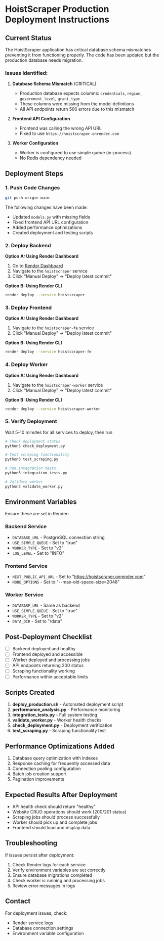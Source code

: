 # HoistScraper Production Deployment Instructions

## Current Status

The HoistScraper application has critical database schema mismatches preventing it from functioning properly. The code has been updated but the production database needs migration.

### Issues Identified:

1. **Database Schema Mismatch** (CRITICAL)
   - Production database expects columns: `credentials`, `region`, `government_level`, `grant_type`
   - These columns were missing from the model definitions
   - All API endpoints return 500 errors due to this mismatch

2. **Frontend API Configuration**
   - Frontend was calling the wrong API URL
   - Fixed to use `https://hoistscraper.onrender.com`

3. **Worker Configuration**
   - Worker is configured to use simple queue (in-process)
   - No Redis dependency needed

## Deployment Steps

### 1. Push Code Changes

```bash
git push origin main
```

The following changes have been made:
- Updated `models.py` with missing fields
- Fixed frontend API URL configuration
- Added performance optimizations
- Created deployment and testing scripts

### 2. Deploy Backend

**Option A: Using Render Dashboard**
1. Go to [Render Dashboard](https://dashboard.render.com)
2. Navigate to the `hoistscraper` service
3. Click "Manual Deploy" → "Deploy latest commit"

**Option B: Using Render CLI**
```bash
render deploy --service hoistscraper
```

### 3. Deploy Frontend

**Option A: Using Render Dashboard**
1. Navigate to the `hoistscraper-fe` service
2. Click "Manual Deploy" → "Deploy latest commit"

**Option B: Using Render CLI**
```bash
render deploy --service hoistscraper-fe
```

### 4. Deploy Worker

**Option A: Using Render Dashboard**
1. Navigate to the `hoistscraper-worker` service
2. Click "Manual Deploy" → "Deploy latest commit"

**Option B: Using Render CLI**
```bash
render deploy --service hoistscraper-worker
```

### 5. Verify Deployment

Wait 5-10 minutes for all services to deploy, then run:

```bash
# Check deployment status
python3 check_deployment.py

# Test scraping functionality
python3 test_scraping.py

# Run integration tests
python3 integration_tests.py

# Validate worker
python3 validate_worker.py
```

## Environment Variables

Ensure these are set in Render:

### Backend Service
- `DATABASE_URL` - PostgreSQL connection string
- `USE_SIMPLE_QUEUE` - Set to "true"
- `WORKER_TYPE` - Set to "v2"
- `LOG_LEVEL` - Set to "INFO"

### Frontend Service
- `NEXT_PUBLIC_API_URL` - Set to "https://hoistscraper.onrender.com"
- `NODE_OPTIONS` - Set to "--max-old-space-size=2048"

### Worker Service
- `DATABASE_URL` - Same as backend
- `USE_SIMPLE_QUEUE` - Set to "true"
- `WORKER_TYPE` - Set to "v2"
- `DATA_DIR` - Set to "/data"

## Post-Deployment Checklist

- [ ] Backend deployed and healthy
- [ ] Frontend deployed and accessible
- [ ] Worker deployed and processing jobs
- [ ] API endpoints returning 200 status
- [ ] Scraping functionality working
- [ ] Performance within acceptable limits

## Scripts Created

1. **deploy_production.sh** - Automated deployment script
2. **performance_analysis.py** - Performance monitoring
3. **integration_tests.py** - Full system testing
4. **validate_worker.py** - Worker health checks
5. **check_deployment.py** - Deployment verification
6. **test_scraping.py** - Scraping functionality test

## Performance Optimizations Added

1. Database query optimization with indexes
2. Response caching for frequently accessed data
3. Connection pooling configuration
4. Batch job creation support
5. Pagination improvements

## Expected Results After Deployment

- API health check should return "healthy"
- Website CRUD operations should work (200/201 status)
- Scraping jobs should process successfully
- Worker should pick up and complete jobs
- Frontend should load and display data

## Troubleshooting

If issues persist after deployment:

1. Check Render logs for each service
2. Verify environment variables are set correctly
3. Ensure database migrations completed
4. Check worker is running and processing jobs
5. Review error messages in logs

## Contact

For deployment issues, check:
- Render service logs
- Database connection settings
- Environment variable configuration